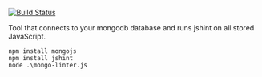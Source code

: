 [![Build Status](https://magnum.travis-ci.com/dacgrouplabs/mongo-linter.svg?token=vja1SanqcFPypny4gPcZ&branch=master)](https://magnum.travis-ci.com/dacgrouplabs/mongo-linter)

Tool that connects to your mongodb database and runs jshint on all stored JavaScript.

```
npm install mongojs
npm install jshint
node .\mongo-linter.js
```
